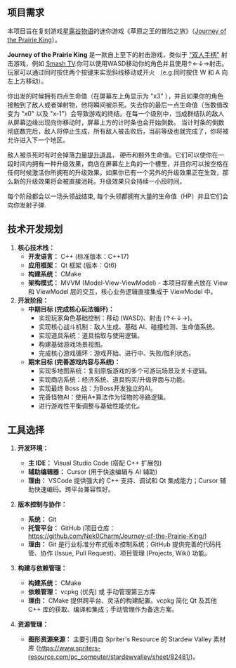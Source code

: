 ## 项目需求

本项目旨在复刻游戏[星露谷物语](https://xinglugu.huijiwiki.com/wiki/星露谷物语)的迷你游戏《草原之王的冒险之旅》（[Journey of the Prairie King](http://stardewvalleywiki.com/Journey_of_the_Prairie_King)）。

**Journey of the Prairie King** 是一款自上至下的射击游戏，类似于 ["双人手柄"](https://en.wikipedia.org/wiki/Shoot_'em_up#Types|) 射击游戏，例如 [Smash TV](https://en.wikipedia.org/wiki/Smash_TV).你可以使用WASD移动你的角色并且使用↑←↓→射击。 玩家可以通过同时按住两个按键来实现斜线移动或开火 （e.g.同时按住 W 和 A 向左上方移动）。

你出发的时候拥有四点生命值（在屏幕左上角显示为 "x3" ），并且如果你的角色接触到了敌人或者弹射物，他将瞬间被杀死。失去你的最后一点生命值（当数值改变为 "x0" 以及 "x-1"）会导致游戏的终结。在每一个级别中，当成群结队的敌人从屏幕边缘出现向你移动时，屏幕上方的计时条也会开始倒数。 当计时条的倒数彻底数完后，敌人将停止生成，所有敌人被击败后，当前等级也就完成了，你将被允许进入下一个地区。

敌人被杀死时有时会掉落[力量提升道具](https://xinglugu.huijiwiki.com/wiki/草原之王的冒险之旅#Powerups)， 硬币和额外生命值。它们可以使你在一段时间内拥有一种升级效果，商店在屏幕左上角的一个槽里，并且你可以按空格在任何时候激活你所拥有的升级效果。如果你已有一个另外的升级效果正在生效，那么新的升级效果将会被直接消耗。升级效果只会持续一小段时间。

每个阶段都会以一场头领战结束, 每个头领都拥有大量的生命值（HP）并且它们会向你发射子弹.

## 技术开发规划

1. **核心技术栈：**
   - **开发语言：** C++ (标准版本：C++17)
   - **应用框架：** Qt 框架 (版本：Qt6)
   - **构建系统：** CMake
   - **架构模式：** MVVM (Model-View-ViewModel) - 本项目将重点放在 View 和 ViewModel 层的交互，核心业务逻辑直接集成于 ViewModel 中。
2. **开发阶段：**
   - **中期目标 (完成核心玩法循环)：**
     - 实现玩家角色基础控制：移动 (WASD)、射击 (↑←↓→)。
     - 实现核心战斗机制：敌人生成、基础 AI、碰撞检测、生命值系统。
     - 实现道具系统：道具拾取与使用逻辑。
     - 构建基础游戏场景视图。
     - 完成核心游戏循环：游戏开始、进行中、失败/胜利状态。
   - **期末目标 (完善游戏内容与系统)：**
     - 实现多地图系统：复刻原版游戏的多个可游玩场景及关卡逻辑。
     - 实现商店系统：经济系统、道具购买/升级界面与功能。
     - 实现最终 Boss 战：为Boss开发独立的AI。
     - 完善怪物AI：使用A*算法作为怪物的寻路逻辑。
     - 进行游戏性平衡调整与基础性能优化。

## 工具选择

1. **开发环境：**

   - **主 IDE：** Visual Studio Code (搭配 C++ 扩展包)
   - **辅助编辑器：** Cursor (用于快速编辑与 AI 辅助)
   - **理由：** VSCode 提供强大的 C++ 支持、调试和 Qt 集成能力；Cursor 辅助快速编码。跨平台兼容性好。

2. **版本控制与协作：**

   - **系统：** Git
   - **托管平台：** GitHub (项目仓库：https://github.com/Nek0Charm/Journey-of-the-Prairie-King/)
   - **理由：** Git 是行业标准分布式版本控制系统；GitHub 提供完善的代码托管、协作 (Issue, Pull Request)、项目管理 (Projects, Wiki) 功能。

3. **构建与依赖管理：**

   - **构建系统：** CMake
   - **依赖管理：** vcpkg (优先) 或 手动管理第三方库
   - **理由：** CMake 提供跨平台、灵活的构建配置。vcpkg 简化 Qt 及其他 C++ 库的获取、编译和集成；手动管理作为备选方案。

4. **资源管理：**

   - **图形资源来源：** 主要引用自 Spriter's Resource 的 Stardew Valley 素材库 (https://www.spriters-resource.com/pc_computer/stardewvalley/sheet/82481/)。

     

